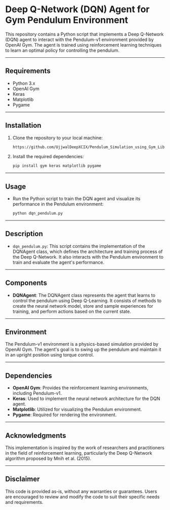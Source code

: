# Deep Q-Network (DQN) Agent for Gym Pendulum Environment

This repository contains a Python script that implements a Deep Q-Network (DQN) agent to interact with the Pendulum-v1 environment provided by OpenAI Gym. The agent is trained using reinforcement learning techniques to learn an optimal policy for controlling the pendulum.

---

## Requirements

- Python 3.x
- OpenAI Gym
- Keras
- Matplotlib
- Pygame

---

## Installation

1. Clone the repository to your local machine:

    ```bash
    https://github.com/UjjwalDeepXCIX/Pendulum_Simulation_using_Gym_Library.git
    ```

2. Install the required dependencies:

    ```bash
    pip install gym keras matplotlib pygame
    ```

---

## Usage

- Run the Python script to train the DQN agent and visualize its performance in the Pendulum environment:

    ```bash
    python dqn_pendulum.py
    ```

---

## Description

- `dqn_pendulum.py`: This script contains the implementation of the DQNAgent class, which defines the architecture and training process of the Deep Q-Network. It also interacts with the Pendulum environment to train and evaluate the agent's performance.

---

## Components

- **DQNAgent**: The DQNAgent class represents the agent that learns to control the pendulum using Deep Q-Learning. It consists of methods to create the neural network model, store and sample experiences for training, and perform actions based on the current state.

---

## Environment

The Pendulum-v1 environment is a physics-based simulation provided by OpenAI Gym. The agent's goal is to swing up the pendulum and maintain it in an upright position using torque control.

---

## Dependencies

- **OpenAI Gym**: Provides the reinforcement learning environments, including Pendulum-v1.
- **Keras**: Used to implement the neural network architecture for the DQN agent.
- **Matplotlib**: Utilized for visualizing the Pendulum environment.
- **Pygame**: Required for rendering the environment.

---

## Acknowledgments

This implementation is inspired by the work of researchers and practitioners in the field of reinforcement learning, particularly the Deep Q-Network algorithm proposed by Mnih et al. (2015).

---

## Disclaimer

This code is provided as-is, without any warranties or guarantees. Users are encouraged to review and modify the code to suit their specific needs and requirements.

